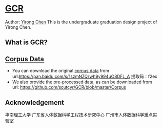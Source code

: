# [GCR](https://github.com/scutcyr/GCR)
Author: [Yirong Chen](https://scutcyr.github.io/)
This is the undergraduate graduation design project of Yirong Chen.
## What is GCR?





## [Corpus Data](https://github.com/scutcyr/GCR/blob/master/Corpus/README.md)
- You can download the original [corpus data](https://github.com/scutcyr/GCR/blob/master/Corpus/README.md) from url:https://pan.baidu.com/s/1szmNZQrwh9y994uO8DFL_A 提取码：f2ex
- We also provide the pre-processed data, as can be downloaded from url: https://github.com/scutcyr/GCR/blob/master/Corpus

## Acknowledgement
华南理工大学
广东省人体数据科学工程技术研究中心
广州市人体数据科学重点实验室

